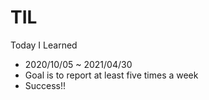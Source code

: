 # TIL
Today I Learned

- 2020/10/05 ~ 2021/04/30
- Goal is to report at least five times a week
- Success!!
